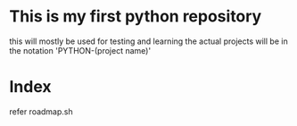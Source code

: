 # This is my first python repository

this will mostly be used for testing and learning
the actual projects will be in the notation 
'PYTHON-(project name)'
# Index 

refer roadmap.sh
